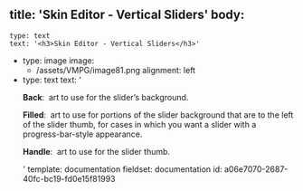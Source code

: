 title: 'Skin Editor - Vertical Sliders'
body:
  -
    type: text
    text: '<h3>Skin Editor - Vertical Sliders</h3>'
  -
    type: image
    image:
      - /assets/VMPG/image81.png
    alignment: left
  -
    type: text
    text: '<p><strong>Back</strong>: &nbsp;art to use for the slider’s background.</p><p><strong>Filled</strong>: &nbsp;art to use for portions of the slider background that are to the left of the slider thumb, for cases in which you want a slider with a progress-bar-style appearance.</p><p><strong>Handle</strong>: &nbsp;art to use for the slider thumb.&nbsp;&nbsp;</p>'
template: documentation
fieldset: documentation
id: a06e7070-2687-40fc-bc19-fd0e15f81993
